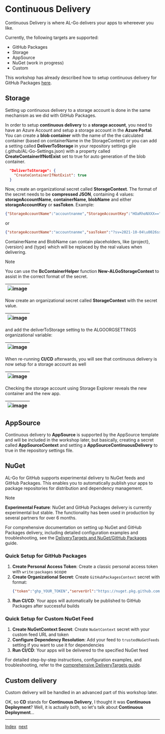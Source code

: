 # Continuous Delivery

Continuous Delivery is where AL-Go delivers your apps to whereever you like.

Currently, the following targets are supported:

- GitHub Packages
- Storage
- AppSource
- NuGet (work in progress)
- Custom

This workshop has already described how to setup continuous delivery for GitHub Packages [here](Dependencies2.md).

## Storage

Setting up continuous delivery to a storage account is done in the same mechanism as we did with GitHub Packages.

In order to setup **continuous delivery** to a **storage account**, you need to have an Azure Account and setup a storage account in the **Azure Portal**. You can create a **blob container** with the name of the the calculated container (based on containerName in the StorageContext) or you can add a setting called **DeliverToStorage** in your repository settings gile (.github/AL-Go-Settings.json) with a property called **CreateContainerIfNotExist** set to true for auto generation of the blob container.

```json
  "DeliverToStorage": {
    "CreateContainerIfNotExist": true
  }
```

Now, create an organizational secret called **StorageContext**. The format of the secret needs to be **compressed JSON**, containing 4 values: **storageAccountName**, **containerName**, **blobName** and either **storageAccountKey** or **sasToken**. Example:

```json
{"StorageAccountName":"accountnanme","StorageAccountKey":"HOaRhoNXXX==","containerName":"{project}","blobName":"{version}/{project}-{type}.zip"}
```

or

```json
{"storageAccountName":"accountnanme","sasToken":"?sv=2021-10-04\u0026ss=b\u0026srt=sco...","containerName":"{project}","blobName":"{version}/{project}-{type}.zip"}
```

ContainerName and BlobName can contain placeholders, like {project}, {version} and {type} which will be replaced by the real values when delivering.

> [!NOTE]
> You can use the **BcContainerHelper** function **New-ALGoStorageContext** to assist in the correct format of the secret.

| ![image](https://github.com/microsoft/AL-Go/assets/10775043/7287e068-b2d5-4fc2-b428-d0ddd4ffa0e3) |
|-|

Now create an organizational secret called **StorageContext** with the secret value.

| ![image](https://github.com/microsoft/AL-Go/assets/10775043/3e5b4ddc-bff2-4cf5-9b2a-1a3696189eaf) |
|-|

and add the deliverToStorage setting to the ALGOORGSETTINGS organizational variable:

| ![image](https://github.com/microsoft/AL-Go/assets/10775043/6b7b4072-67d0-40b2-87ae-bfa2d130162b) |
|-|

When re-running **CI/CD** afterwards, you will see that continuous delivery is now setup for a storage account as well

| ![image](https://github.com/microsoft/AL-Go/assets/10775043/def2c115-e8c2-46dd-a7f8-4f745a93c2fb) |
|-|

Checking the storage account using Storage Explorer reveals the new container and the new app.

| ![image](https://github.com/microsoft/AL-Go/assets/10775043/5b8317ca-64c2-4c10-9cf2-53bf61c4af07) |
|-|

## AppSource

Continuous delivery to **AppSource** is supported by the AppSource template and will be included in the workshop later, but basically, creating a secret called **AppSourceContext** and setting a **AppSourceContinuousDelivery** to true in the repository settings file.

## NuGet

AL-Go for GitHub supports experimental delivery to NuGet feeds and GitHub Packages. This enables you to automatically publish your apps to package repositories for distribution and dependency management.

> [!NOTE]
> **Experimental Feature**: NuGet and GitHub Packages delivery is currently experimental but stable. The functionality has been used in production by several partners for over 6 months.

For comprehensive documentation on setting up NuGet and GitHub Packages delivery, including detailed configuration examples and troubleshooting, see the [DeliveryTargets and NuGet/GitHub Packages](../Scenarios/DeliveryTargets.md) guide.

### Quick Setup for GitHub Packages

1. **Create Personal Access Token**: Create a classic personal access token with `write:packages` scope
1. **Create Organizational Secret**: Create `GitHubPackagesContext` secret with format:
   ```json
   {"token":"ghp_YOUR_TOKEN","serverUrl":"https://nuget.pkg.github.com/YOUR_ORG/index.json"}
   ```
1. **Run CI/CD**: Your apps will automatically be published to GitHub Packages after successful builds

### Quick Setup for Custom NuGet Feed

1. **Create NuGetContext Secret**: Create `NuGetContext` secret with your custom feed URL and token
1. **Configure Dependency Resolution**: Add your feed to `trustedNuGetFeeds` setting if you want to use it for dependencies
1. **Run CI/CD**: Your apps will be delivered to the specified NuGet feed

For detailed step-by-step instructions, configuration examples, and troubleshooting, refer to the [comprehensive DeliveryTargets guide](../Scenarios/DeliveryTargets.md).

## Custom delivery

Custom delivery will be handled in an advanced part of this workshop later.

OK, so **CD** stands for **Continuous Delivery**, I thought it was **Continuous Deployment**? Well, it is actually both, so let's talk about **Continuous Deployment**...

______________________________________________________________________

[Index](Index.md)  [next](ContinuousDeployment.md)
